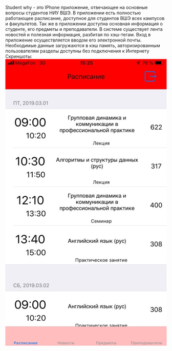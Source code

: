 Student why - это IPhone приложение, отвечающее на основные вопросы студентов НИУ ВШЭ. В приложении есть полностью работающее расписание, доступное для студентов ВШЭ всех кампусов и факультетов. Так же в приложении доступна основная информация о студенте, его предметы и преподаватели. В системе существует лента новостей и полезная информация, разбитая по хэш-тегам. Вход в приложение осуществляется вводом его электронной почты. Необходимые данные загружаются в кэш память, авторизированным пользователям разделы доступны без подключения к Интернету 
Скриншоты:
![alt text](https://github.com/ansmvserge/IOSSW/blob/master/timetable.jpg)

